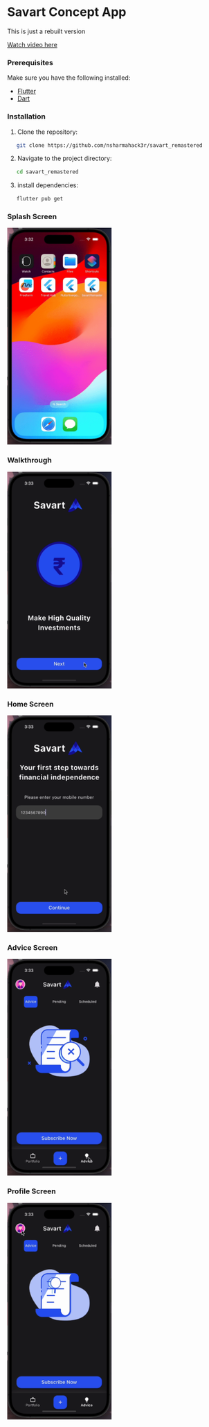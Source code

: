 # Savart Concept App

This is just a rebuilt version 

[Watch video here](https://github.com/nsharmahack3r/savart_remastered/blob/master/videos/savart_concept.mp4)

### Prerequisites

Make sure you have the following installed:

- [Flutter](https://flutter.dev/docs/get-started/install)
- [Dart](https://dart.dev/get-dart)

### Installation

1. Clone the repository:
```bash
   git clone https://github.com/nsharmahack3r/savart_remastered
```
2. Navigate to the project directory:
```bash
   cd savart_remastered
```
3. install dependencies:
```bash
   flutter pub get
```

### Splash Screen
<img src="https://raw.githubusercontent.com/nsharmahack3r/savart_remastered/master/previews/savart_splash.gif" alt="Splash Screen" style="height: 500px;">

### Walkthrough
<img src="https://raw.githubusercontent.com/nsharmahack3r/savart_remastered/master/previews/savart_walkthrough.gif" alt="Splash Screen" style="height: 500px;">

### Home Screen
<img src="https://raw.githubusercontent.com/nsharmahack3r/savart_remastered/master/previews/savart_home.gif" alt="Splash Screen" style="height: 500px;">

### Advice Screen
<img src="https://raw.githubusercontent.com/nsharmahack3r/savart_remastered/master/previews/savart_advice.gif" alt="Splash Screen" style="height: 500px;">

### Profile Screen
<img src="https://raw.githubusercontent.com/nsharmahack3r/savart_remastered/master/previews/savart_profile.gif" alt="Splash Screen" style="height: 500px;">